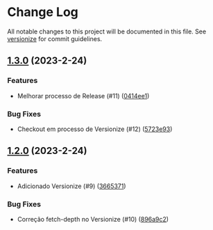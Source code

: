 # Change Log

All notable changes to this project will be documented in this file. See [versionize](https://github.com/versionize/versionize) for commit guidelines.

<a name="1.3.0"></a>
## [1.3.0](https://www.github.com/paulofoliveira/hellopack/releases/tag/v1.3.0) (2023-2-24)

### Features

* Melhorar processo de Release (#11) ([0414ee1](https://www.github.com/paulofoliveira/hellopack/commit/0414ee1bebffadd8626cdf8998db0bd64a9da256))

### Bug Fixes

* Checkout em processo de Versionize (#12) ([5723e93](https://www.github.com/paulofoliveira/hellopack/commit/5723e93dd6cee689b1819f6ca2ba4db7a9143d43))

<a name="1.2.0"></a>
## [1.2.0](https://www.github.com/paulofoliveira/hellopack/releases/tag/v1.2.0) (2023-2-24)

### Features

* Adicionado Versionize (#9) ([3665371](https://www.github.com/paulofoliveira/hellopack/commit/36653710b90aa86a41fab11cf95e6f9717ccb303))

### Bug Fixes

* Correção fetch-depth no Versionize (#10) ([896a9c2](https://www.github.com/paulofoliveira/hellopack/commit/896a9c2b57879989551c1bd5ba4f63f53d4d8451))

